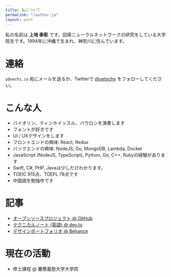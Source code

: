 ```yaml
---
title: 私について
permalink: "/author-ja"
layout: post
---
```


私の名前は **上地 泰彰** です。回帰ニューラルネットワークの研究をしている大学院生です。1994年に沖縄で生まれ、神奈川に住んでいます。

# 連絡

`y@uechi.io` 宛にメールを送るか、Twitterで [@uetschy](https://twitter.com/uetschy) をフォローしてください。

# こんな人

- バイオリン、ティンホイッスル、バウロンを演奏します
- フォントが好きです
- UI / UXデザインをします
- フロントエンドの興味: React, Redux
- バックエンドの興味: NodeJS, Go, MongoDB, Lambda, Docker
- JavaScript (NodeJS, TypeScript), Python, Go, C++, Rubyの経験があります
- Swift, C#, PHP, Javaは少しだけわかります。
- TOEIC 915点、TOEFL 78点です
- 中国語を勉強中です

# 記事

- [オープンソースプロジェクト @ GitHub](https://github.com/uetchy)
- [テクニカルノート (英語) @ dev.to](https://dev.to/uetchy)
- [デザインポートフォリオ @ Behance](https://www.behance.net/uechi)

# 現在の活動

- 修士課程 @ 慶應義塾大学大学院
